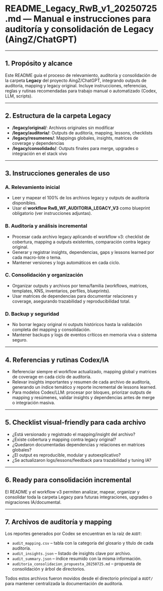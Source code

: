 # README_Legacy_RwB_v1_20250725.md — Manual e instrucciones para auditoría y consolidación de Legacy (AingZ/ChatGPT)

---

## 1. Propósito y alcance
Este README guía el proceso de relevamiento, auditoría y consolidación de la carpeta **Legacy** del proyecto AingZ/ChatGPT, integrando outputs de auditoría, mapping y legacy original.
Incluye instrucciones, referencias, reglas y rutinas recomendadas para trabajo manual o automatizado (Codex, LLM, scripts).

---

## 2. Estructura de la carpeta Legacy
- **/legacy/original/**: Archivos originales sin modificar
- **/legacy/auditoria/**: Outputs de auditoría, mapping, lessons, checklists
- **/legacy/resumenes/**: Mappings globales, insights, matrices de coverage y dependencias
- **/legacy/consolidado/**: Outputs finales para merge, upgrades o integración en el stack vivo

---

## 3. Instrucciones generales de uso

### A. Relevamiento inicial
- Leer y mapear el 100% de los archivos legacy y outputs de auditoría disponibles.
- Usar el **workflow RwB_WF_AUDITORIA_LEGACY_V3** como blueprint obligatorio (ver instrucciones adjuntas).

### B. Auditoría y análisis incremental
- Procesar cada archivo legacy aplicando el workflow v3: checklist de cobertura, mapping a outputs existentes, comparación contra legacy original.
- Generar y registrar insights, dependencias, gaps y lessons learned por cada macro-lote o tema.
- Mantener versiones y logs automáticos en cada ciclo.

### C. Consolidación y organización
- Organizar outputs y archivos por tema/familia (workflows, matrices, templates, KNS, inventarios, perfiles, blueprints).
- Usar matrices de dependencias para documentar relaciones y coverage, asegurando trazabilidad y reproducibilidad total.

### D. Backup y seguridad
- No borrar legacy original ni outputs históricos hasta la validación completa del mapping y consolidación.
- Mantener backups y logs de eventos críticos en memoria viva o sistema seguro.

---

## 4. Referencias y rutinas Codex/IA
- Referenciar siempre el workflow actualizado, mapping global y matrices de coverage en cada ciclo de auditoría.
- Relevar insights importantes y resumen de cada archivo de auditoría, generando un índice temático y reporte incremental de lessons learned.
- Para modelos Codex/LLM: procesar por bloques, priorizar outputs de mapping y resúmenes, validar insights y dependencias antes de merge o integración masiva.

---

## 5. Checklist visual-friendly para cada archivo
- ¿Está versionado y registrado el mapping/insight del archivo?
- ¿Existe cobertura y mapping contra legacy original?
- ¿Quedaron documentadas dependencias y relaciones en matrices globales?
- ¿El output es reproducible, modular y autoexplicativo?
- ¿Se actualizaron logs/lessons/feedback para trazabilidad y tuning IA?

---

## 6. Ready para consolidación incremental
El README y el workflow v3 permiten analizar, mapear, organizar y consolidar toda la carpeta Legacy para futuras integraciones, upgrades o migraciones IA/documental.

---

## 7. Archivos de auditoría y mapping
Los reportes generados por Codex se encuentran en la raíz de `AUDT`:

- `audit_mapping.csv` – tabla con la categoría del glosario y título de cada auditoría.
- `audit_insights.json` – listado de insights clave por archivo.
- `audit_summary.json` – índice resumido con la misma información.
- `auditoria_consolidacion_propuesta_20250725.md` – propuesta de consolidación y árbol de directorios.

Todos estos archivos fueron movidos desde el directorio principal a `AUDT/` para mantener centralizada la documentación de auditoría.

